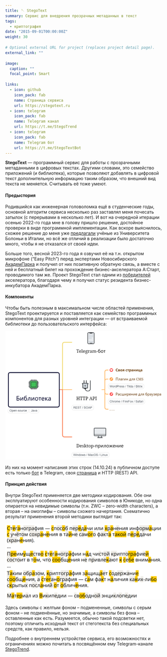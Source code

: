 ```yaml
---
title: 🪡 StegoText
summary: Сервис для внедрения прозрачных метаданных в текст
tags:
  - криптография
date: "2015-09-01T00:00:00Z"
weight: 30

# Optional external URL for project (replaces project detail page).
external_link: ""

image:
  caption: ""
  focal_point: Smart

links:
  - icon: github
    icon_pack: fab
    name: Страница сервиса
    url: https://stegotext.ru
  - icon: telegram
    icon_pack: fab
    name: Telegram канал
    url: https://t.me/StegoTrend
  - icon: telegram
    icon_pack: fab
    name: Telegram бот
    url: https://t.me/StegoTextBot
---
```


**StegoText** &mdash; программный сервис для работы с прозрачными метаданными в цифровых текстах. Другими словами, это семейство приложений (и библиотека), которые позволяют добавлять в цифровой текст дополнительную информацию таким образом, что внешний вид текста не меняется. Считывать её тоже умеют.

#### Предыстория

Родившийся как инженерная головоломка ещё в студенческие годы, основной алгоритм сервиса несколько раз заставлял меня почесать затылок (с перерывами в несколько лет). И вот на очередной итерации осенью 2022-го года мне в голову пришло решение, достойное проверки в виде программной имплементации. Как вскоре выяснилось, схожее решение до меня уже [предлагали](https://www.researchgate.net/publication/308044170_Content-preserving_Text_Watermarking_through_Unicode_Homoglyph_Substitution) учёные из Университета Болоньи в Италии, но всё же отличий в реализации было достаточно много, чтобы я не отказался от своей идеи.

Больше того, весной 2023-го года я озвучил её на т.н. открытом микрофоне (“Easy Pitch”) перед экспертами Новосибирского [АкадемПарка](https://academpark.com) и получил от них позитивную обратную связь, а вместе с ней и бесплатный билет на прохождение бизнес-акселератора А:Старт, проводимого там же. Проект StegoText стал одним из [победителей](https://academpark.com/media/news/26442/) акселератора, благодаря чему я получил статус резидента бизнес-инкубатора АкадемПарка.

#### Компоненты

Чтобы быть полезным в максимальном числе областей применения, StegoText проектируется и поставляется как семейство программных компонентов для разных уровней интеграции — от встраиваемой библиотеки до пользовательского интерфейса:

![Компоненты StegoText](components.png)

Из них на момент написания этих строк (14.10.24) в публичном доступе есть только [бот](https://t.me/StegoTextBot) в Telegram, своя [страница](https://stegotext.ru) и HTTP (REST) API.

#### Принцип действия

Внутри StegoText применяется две методики кодирования. Обе они эксплуатируют особенности кодирования символов в Юникоде, но одна опирается на невидимые символы (т.н. ZWC – zero-width characters), а вторая – на омоглифы – символы схожего начертания. Схематично результат применения второй методики выглядит так:

![](stegotext.png)

Здесь символы с желтым фоном – подмененные, символы с серым фоном – не подменённые, но значимые, а символы без фона – оставленные как есть. Разумеется, обычно такой подсветки нет, поэтому отличить исходный текст от стеготекста без специальных средств, как правило, нельзя.

Подробнее о внутреннем устройстве сервиса, его возможностях и ограничениях можно почитать в посвящённом ему Telegram-канале [StegoTrend](https://t.me/StegoTrend).
